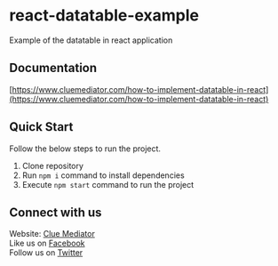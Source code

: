 # react-datatable-example
Example of the datatable in react application

## Documentation

[https://www.cluemediator.com/how-to-implement-datatable-in-react](https://www.cluemediator.com/how-to-implement-datatable-in-react)

## Quick Start

Follow the below steps to run the project.

1. Clone repository
2. Run `npm i` command to install dependencies
3. Execute `npm start` command to run the project

## Connect with us

Website: [Clue Mediator](https://www.cluemediator.com)  
Like us on [Facebook](https://www.facebook.com/thecluemediator)  
Follow us on [Twitter](https://twitter.com/cluemediator)
